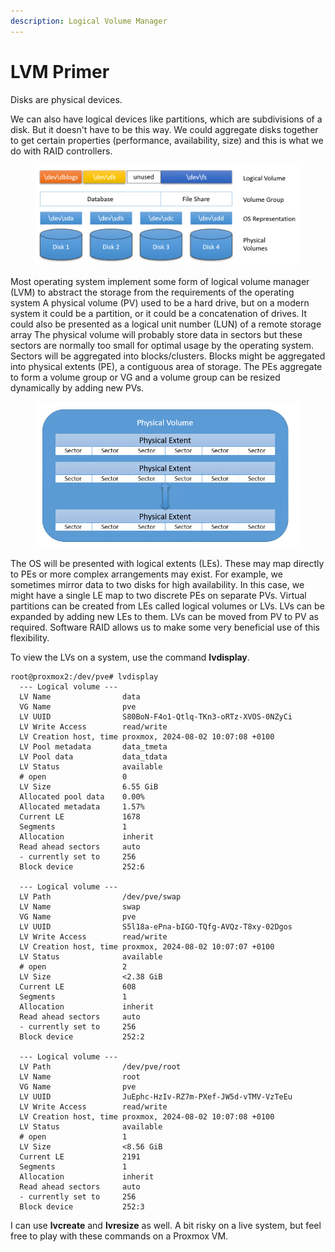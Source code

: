 ```yaml
---
description: Logical Volume Manager
---
```


# LVM Primer

Disks are physical devices.

We can also have logical devices like partitions, which are subdivisions of a disk. But it doesn't have to be this way. We could aggregate disks together to get certain properties (performance, availability, size) and this is what we do with RAID controllers.

<figure><img src="../../.gitbook/assets/image (2) (1).png" alt=""><figcaption></figcaption></figure>

Most operating system implement some form of logical volume manager (LVM) to abstract the storage from the requirements of the operating system A physical volume (PV) used to be a hard drive, but on a modern system it could be a partition, or it could be a concatenation of drives. It could also be presented as a logical unit number (LUN) of a remote storage array The physical volume will probably store data in sectors but these sectors are normally too small for optimal usage by the operating system. Sectors will be aggregated into blocks/clusters. Blocks might be aggregated into physical extents (PE), a contiguous area of storage. The PEs aggregate to form a volume group or VG and a volume group can be resized dynamically by adding new PVs.

<figure><img src="../../.gitbook/assets/image (1) (1) (1) (1) (1).png" alt=""><figcaption></figcaption></figure>

The OS will be presented with logical extents (LEs). These may map directly to PEs or more complex arrangements may exist. For example, we sometimes mirror data to two disks for high availability. In this case, we might have a single LE map to two discrete PEs on separate PVs. Virtual partitions can be created from LEs called logical volumes or LVs. LVs can be expanded by adding new LEs to them. LVs can be moved from PV to PV as required. Software RAID allows us to make some very beneficial use of this flexibility.

To view the LVs on a system, use the command **lvdisplay**.

```
root@proxmox2:/dev/pve# lvdisplay
  --- Logical volume ---
  LV Name                data
  VG Name                pve
  LV UUID                S80BoN-F4o1-Qtlq-TKn3-oRTz-XVOS-0NZyCi
  LV Write Access        read/write
  LV Creation host, time proxmox, 2024-08-02 10:07:08 +0100
  LV Pool metadata       data_tmeta
  LV Pool data           data_tdata
  LV Status              available
  # open                 0
  LV Size                6.55 GiB
  Allocated pool data    0.00%
  Allocated metadata     1.57%
  Current LE             1678
  Segments               1
  Allocation             inherit
  Read ahead sectors     auto
  - currently set to     256
  Block device           252:6

  --- Logical volume ---
  LV Path                /dev/pve/swap
  LV Name                swap
  VG Name                pve
  LV UUID                S5l18a-ePna-bIGO-TQfg-AVQz-T8xy-02Dgos
  LV Write Access        read/write
  LV Creation host, time proxmox, 2024-08-02 10:07:07 +0100
  LV Status              available
  # open                 2
  LV Size                <2.38 GiB
  Current LE             608
  Segments               1
  Allocation             inherit
  Read ahead sectors     auto
  - currently set to     256
  Block device           252:2

  --- Logical volume ---
  LV Path                /dev/pve/root
  LV Name                root
  VG Name                pve
  LV UUID                JuEphc-HzIv-RZ7m-PXef-JW5d-vTMV-VzTeEu
  LV Write Access        read/write
  LV Creation host, time proxmox, 2024-08-02 10:07:08 +0100
  LV Status              available
  # open                 1
  LV Size                <8.56 GiB
  Current LE             2191
  Segments               1
  Allocation             inherit
  Read ahead sectors     auto
  - currently set to     256
  Block device           252:3
```

I can use **lvcreate** and **lvresize** as well. A bit risky on a live system, but feel free to play with these commands on a Proxmox VM.
